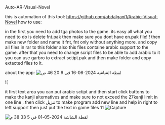 Auto-AR-Visual-Novel

this is automation of this tool: https://github.com/abdalgani1/Arabic-Visual-Novel
how to use:

in the first you need to add tga photos to the game. its easy all what you need to do is delete fnt.pak then make sure you dont have en.pak file!!! then make new folder and name it fnt, fnt only without anything more. and copy all files in rar to this folder also this files containe arabic support to the game. after that you need to change script files to be able to add arabic to it you can use garbro to extract sctipt.pak and then make folder and copy extacted files to it.

about the app: ![‏لقطة الشاشة 2024-06-16 في 6 20 46 ص](https://github.com/abdalgani1/Auto-AR-Visual-Novel/assets/88602099/1542bd55-b91a-4a2e-9635-e6af089ba1db)


![

it first text area you can put arabic sctipt and then start click buttons to make the kanji alternatives and make sure to not exceed the 27kanji limit in one line , then click تنزيل to make program add new line and help in right to left support then just put the text in game files 11
![Capture](https://github.com/abdalgani1/Auto-AR-Visual-Novel/assets/88602099/3336cca3-c24d-4338-85c7-9c7262ae8e1f)

![‏لقطة الشاشة 2024-05-01 في 5 33 38 م](https://github.com/abdalgani1/Auto-AR-Visual-Novel/assets/88602099/2a274d66-ee01-4473-81db-b766bf3340d4)

